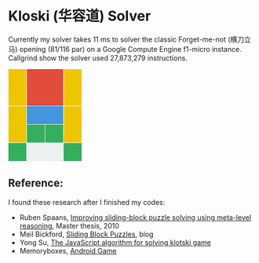 # Kloski (华容道) Solver
Currently my solver takes 11 ms to solver the classic Forget-me-not (横刀立马) opening (81/116 par) on a Google Compute Engine f1-micro instance. Callgrind show the solver used 27,873,279 instructions.

![forget-me-not](forget-me-not.png)

## Reference:
I found these research after I finished my codes:
  * Ruben Spaans, [Improving sliding-block puzzle solving using meta-level reasoning](
                  http://www.pvv.org/~spaans/master-cs.pdf), Master thesis, 2010
  * Meil Bickford, [Sliding Block Puzzles](https://nbickford.wordpress.com/2013/11/13/sliding-block-puzzles-part-4-of-3), blog
  * Yong Su, [The JavaScript algorithm for solving klotski game](https://github.com/jeantimex/klotski)
  * Memoryboxes, [Android Game](http://happy123.me/blog/2015/03/03/huarongdao)
